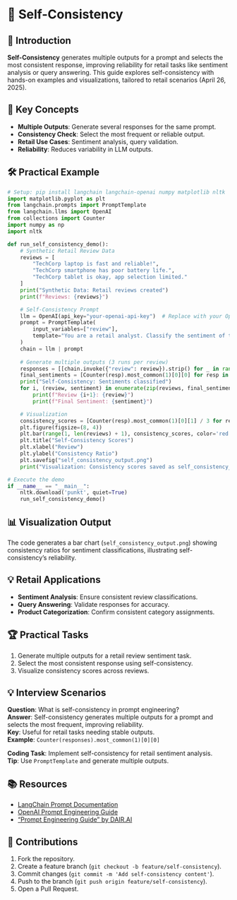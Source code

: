 # 🔁 Self-Consistency

## 📖 Introduction

**Self-Consistency** generates multiple outputs for a prompt and selects the most consistent response, improving reliability for retail tasks like sentiment analysis or query answering. This guide explores self-consistency with hands-on examples and visualizations, tailored to retail scenarios (April 26, 2025).

## 🌟 Key Concepts

- **Multiple Outputs**: Generate several responses for the same prompt.
- **Consistency Check**: Select the most frequent or reliable output.
- **Retail Use Cases**: Sentiment analysis, query validation.
- **Reliability**: Reduces variability in LLM outputs.

## 🛠️ Practical Example

```python
# Setup: pip install langchain langchain-openai numpy matplotlib nltk
import matplotlib.pyplot as plt
from langchain.prompts import PromptTemplate
from langchain.llms import OpenAI
from collections import Counter
import numpy as np
import nltk

def run_self_consistency_demo():
    # Synthetic Retail Review Data
    reviews = [
        "TechCorp laptop is fast and reliable!",
        "TechCorp smartphone has poor battery life.",
        "TechCorp tablet is okay, app selection limited."
    ]
    print("Synthetic Data: Retail reviews created")
    print(f"Reviews: {reviews}")

    # Self-Consistency Prompt
    llm = OpenAI(api_key="your-openai-api-key")  # Replace with your OpenAI API key
    prompt = PromptTemplate(
        input_variables=["review"],
        template="You are a retail analyst. Classify the sentiment of this review as Positive, Negative, or Neutral: {review}"
    )
    chain = llm | prompt
    
    # Generate multiple outputs (3 runs per review)
    responses = [[chain.invoke({"review": review}).strip() for _ in range(3)] for review in reviews]
    final_sentiments = [Counter(resp).most_common(1)[0][0] for resp in responses]
    print("Self-Consistency: Sentiments classified")
    for i, (review, sentiment) in enumerate(zip(reviews, final_sentiments)):
        print(f"Review {i+1}: {review}")
        print(f"Final Sentiment: {sentiment}")

    # Visualization
    consistency_scores = [Counter(resp).most_common(1)[0][1] / 3 for resp in responses]  # Consistency ratio
    plt.figure(figsize=(8, 4))
    plt.bar(range(1, len(reviews) + 1), consistency_scores, color='red')
    plt.title("Self-Consistency Scores")
    plt.xlabel("Review")
    plt.ylabel("Consistency Ratio")
    plt.savefig("self_consistency_output.png")
    print("Visualization: Consistency scores saved as self_consistency_output.png")

# Execute the demo
if __name__ == "__main__":
    nltk.download('punkt', quiet=True)
    run_self_consistency_demo()
```

## 📊 Visualization Output

The code generates a bar chart (`self_consistency_output.png`) showing consistency ratios for sentiment classifications, illustrating self-consistency’s reliability.

## 💡 Retail Applications

- **Sentiment Analysis**: Ensure consistent review classifications.
- **Query Answering**: Validate responses for accuracy.
- **Product Categorization**: Confirm consistent category assignments.

## 🏆 Practical Tasks

1. Generate multiple outputs for a retail review sentiment task.
2. Select the most consistent response using self-consistency.
3. Visualize consistency scores across reviews.

## 💡 Interview Scenarios

**Question**: What is self-consistency in prompt engineering?  
**Answer**: Self-consistency generates multiple outputs for a prompt and selects the most frequent, improving reliability.  
**Key**: Useful for retail tasks needing stable outputs.  
**Example**: `Counter(responses).most_common(1)[0][0]`

**Coding Task**: Implement self-consistency for retail sentiment analysis.  
**Tip**: Use `PromptTemplate` and generate multiple outputs.

## 📚 Resources

- [LangChain Prompt Documentation](https://python.langchain.com/docs/modules/prompts/)
- [OpenAI Prompt Engineering Guide](https://platform.openai.com/docs/guides/prompt-engineering)
- [“Prompt Engineering Guide” by DAIR.AI](https://www.promptingguide.ai/)

## 🤝 Contributions

1. Fork the repository.
2. Create a feature branch (`git checkout -b feature/self-consistency`).
3. Commit changes (`git commit -m 'Add self-consistency content'`).
4. Push to the branch (`git push origin feature/self-consistency`).
5. Open a Pull Request.